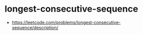 # longest-consecutive-sequence
- https://leetcode.com/problems/longest-consecutive-sequence/description/